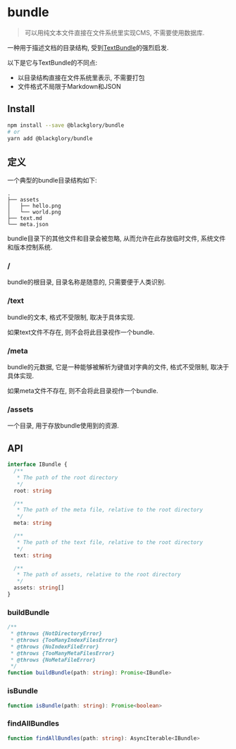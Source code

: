 # bundle
> 可以用纯文本文件直接在文件系统里实现CMS, 不需要使用数据库.

一种用于描述文档的目录结构, 受到[TextBundle]的强烈启发.

以下是它与TextBundle的不同点:
- 以目录结构直接在文件系统里表示, 不需要打包
- 文件格式不局限于Markdown和JSON

[TextBundle]: http://textbundle.org/

## Install

```sh
npm install --save @blackglory/bundle
# or
yarn add @blackglory/bundle
```

## 定义
一个典型的bundle目录结构如下:
```
.
├── assets
│   ├── hello.png
│   └── world.png
├── text.md
└── meta.json
```

bundle目录下的其他文件和目录会被忽略, 从而允许在此存放临时文件, 系统文件和版本控制系统.

### /
bundle的根目录, 目录名称是随意的, 只需要便于人类识别.

### /text
bundle的文本, 格式不受限制, 取决于具体实现.

如果text文件不存在, 则不会将此目录视作一个bundle.

### /meta
bundle的元数据, 它是一种能够被解析为键值对字典的文件, 格式不受限制, 取决于具体实现.

如果meta文件不存在, 则不会将此目录视作一个bundle.

### /assets
一个目录, 用于存放bundle使用到的资源.

## API

```ts
interface IBundle {
  /**
   * The path of the root directory
   */
  root: string

  /**
   * The path of the meta file, relative to the root directory
   */
  meta: string

  /**
   * The path of the text file, relative to the root directory
   */
  text: string

  /**
   * The path of assets, relative to the root directory
   */
  assets: string[]
}
```

### buildBundle

```ts
/**
 * @throws {NotDirectoryError}
 * @throws {TooManyIndexFilesError}
 * @throws {NoIndexFileError}
 * @throws {TooManyMetaFilesError}
 * @throws {NoMetaFileError}
 */
function buildBundle(path: string): Promise<IBundle>
```

### isBundle

```ts
function isBundle(path: string): Promise<boolean>
```

### findAllBundles

```ts
function findAllBundles(path: string): AsyncIterable<IBundle> 
```

